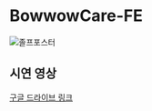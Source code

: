 # BowwowCare-FE

![졸프포스터](https://github.com/2022-2-Graduation-Project/.github/assets/53266682/a0ed4903-b3b6-459e-a3f6-76925f81cecf)

## 시연 영상

[구글 드라이브 링크](https://drive.google.com/file/d/1Noi6ScVarEwXasXbnwEb2ivUOX9h6stg/view?usp=sharing)
